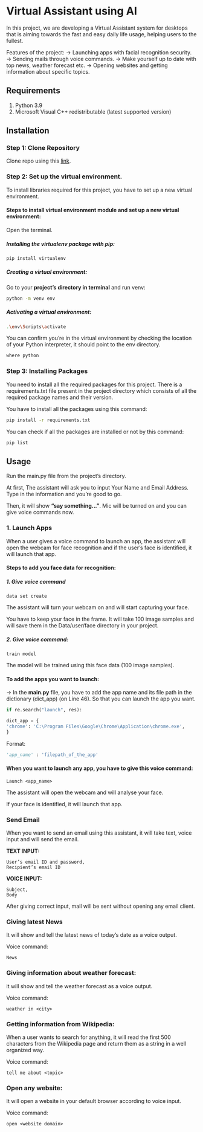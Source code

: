 # Virtual Assistant using AI

  In this project, we are developing a Virtual Assistant system for desktops that is aiming towards the fast and easy daily life usage, helping users to the fullest.

Features of the project:
→ Launching apps with facial recognition security.
→ Sending mails through voice commands.
→ Make yourself up to date with top news, weather forecast etc.
→ Opening websites and getting information about specific topics.

## Requirements

1. Python 3.9
2. Microsoft Visual C++ redistributable (latest supported version)

## Installation

### Step 1: Clone Repository

Clone repo using this [link](https://github.com/JaiminRana01/VirtualAssistant-AIProject.git).

### Step 2: Set up the virtual environment.

To install libraries required for this project, you have to set up a new virtual environment.

#### Steps to install virtual environment module and set up a new virtual environment:

Open the terminal.

##### Installing the virtualenv package with pip:
```bash
pip install virtualenv
```

##### Creating a virtual environment:

Go to your **project’s directory in terminal** and run venv:
```bash
python -m venv env
```

##### Activating a virtual environment:
```bash
.\env\Scripts\activate
```

You can confirm you’re in the virtual environment by checking the location of your Python interpreter, it should point to the env directory.
```bash
where python
```

### Step 3: Installing Packages
You need to install all the required packages for this project. There is a requirements.txt file present in the project directory which consists of all the required package names and their version.

You have to install all the packages using this command:
```bash
pip install -r requirements.txt
```

You can check if all the packages are installed or not by this command:
```bash
pip list
```
## Usage
Run the main.py file from the project’s directory.

At first, The assistant will ask you to input Your Name and Email Address. Type in the information and you’re good to go.

Then, it will show **“say something...”**. Mic will be turned on and you can give voice commands now.

### 1. Launch Apps
When a user gives a voice command to launch an app, the assistant will open the webcam for face recognition and if the user’s face is identified, it will launch that app.

#### Steps to add you face data for recognition:

##### 1. Give voice command
```
data set create
```

The assistant will turn your webcam on and will start capturing your face.

You have to keep your face in the frame. It will take 100 image samples and will save them in the Data/user/face directory in your project.

##### 2. Give voice command:
```
train model
```
The model will be trained using this face data (100 image samples).

#### To add the apps you want to launch:
→ In the **main.py** file, you have to add the app name and its file path in the dictionary (dict_app) (on Line 46). So that you can launch the app you want.

```python
if re.search("launch", res):

dict_app = {
'chrome': 'C:\Program Files\Google\Chrome\Application\chrome.exe',
}
```

Format:
```python
'app_name' : 'filepath_of_the_app'
```

  

#### When you want to launch any app, you have to give this voice command:
```
Launch <app_name>
```
The assistant will open the webcam and will analyse your face.

If your face is identified, it will launch that app.

### Send Email

When you want to send an email using this assistant, it will take text, voice input and will send the email.

**TEXT INPUT:**
```
User’s email ID and password,
Recipient’s email ID
```

**VOICE INPUT:**
```
Subject,
Body
```
After giving correct input, mail will be sent without opening any email client.

### Giving latest News
It will show and tell the latest news of today’s date as a voice output.

Voice command:
```
News
```

### Giving information about weather forecast:
it will show and tell the weather forecast as a voice output.

Voice command:
```
weather in <city>
```

### Getting information from Wikipedia:
When a user wants to search for anything, it will read the first 500 characters from the Wikipedia page and return them as a string in a well organized way.

Voice command:
```
tell me about <topic>
```

### Open any website:
It will open a website in your default browser according to voice input.

Voice command:
```
open <website domain>
```